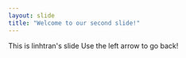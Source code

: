 ```yaml
---
layout: slide
title: "Welcome to our second slide!"
---
```

This is linhtran's slide
Use the left arrow to go back!


